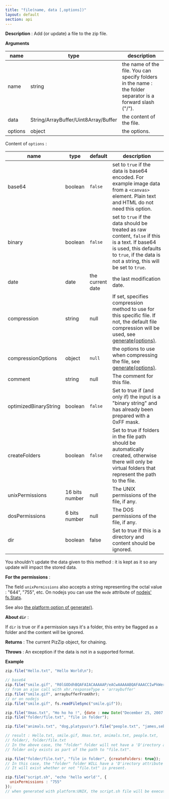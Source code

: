 ```yaml
---
title: "file(name, data [,options])"
layout: default
section: api
---
```


__Description__ : Add (or update) a file to the zip file.

__Arguments__

name                | type    | description
--------------------|---------|------------
name                | string  | the name of the file. You can specify folders in the name : the folder separator is a forward slash ("/").
data                | String/ArrayBuffer/Uint8Array/Buffer | the content of the file.
options             | object  | the options.

Content of `options` :

name        | type    | default | description
------------|---------|---------|------------
base64      | boolean | `false` | set to `true` if the data is base64 encoded. For example image data from a `<canvas>` element. Plain text and HTML do not need this option.
binary      | boolean | `false` | set to `true` if the data should be treated as raw content, `false` if this is a text. If base64 is used, this defaults to `true`, if the data is not a string, this will be set to `true`.
date        | date    | the current date | the last modification date.
compression | string  | null    | If set, specifies compression method to use for this specific file. If not, the default file compression will be used, see [generate(options)]({{site.baseurl}}/documentation/api_pizzip/generate.html).
compressionOptions | object | `null` | the options to use when compressing the file, see [generate(options)]({{site.baseurl}}/documentation/api_pizzip/generate.html).
comment     | string  | null    | The comment for this file.
optimizedBinaryString | boolean | `false` | Set to true if (and only if) the input is a "binary string" and has already been prepared with a 0xFF mask.
createFolders | boolean | `false` | Set to true if folders in the file path should be automatically created, otherwise there will only be virtual folders that represent the path to the file.
unixPermissions | 16 bits number | null    | The UNIX permissions of the file, if any.
dosPermissions  | 6 bits number  | null    | The DOS permissions of the file, if any.
dir             | boolean        | false   | Set to true if this is a directory and content should be ignored.

You shouldn't update the data given to this method : it is kept as it so any
update will impact the stored data.

__For the permissions__ :

The field `unixPermissions` also accepts a string representing the octal value :
"644", "755", etc. On nodejs you can use the `mode` attribute of
[nodejs' fs.Stats](http://nodejs.org/api/fs.html#fs_class_fs_stats).

See also [the platform option of generate()]({{site.baseurl}}/documentation/api_pizzip/generate.html).

__About `dir`__ :

If `dir` is true or if a permission says it's a folder, this entry be flagged
as a folder and the content will be ignored.

__Returns__ : The current PizZip object, for chaining.

__Throws__ : An exception if the data is not in a supported format.

<!--
__Complexity__ : **O(1)** for anything but binary strings.
For binary strings (`data` is a string and `binary` = true), if
`optimizedBinaryString` is not set, the 0xFF mask will be applied giving a
complexity in **O(n)** where n is the size of the added data.
-->

__Example__

```js
zip.file("Hello.txt", "Hello World\n");

// base64
zip.file("smile.gif", "R0lGODdhBQAFAIACAAAAAP/eACwAAAAABQAFAAACCIwPkWerClIBADs=", {base64: true});
// from an ajax call with xhr.responseType = 'arraybuffer'
zip.file("smile.gif", arraybufferFromXhr);
// or on nodejs
zip.file("smile.gif", fs.readFileSync("smile.gif"));

zip.file("Xmas.txt", "Ho ho ho !", {date : new Date("December 25, 2007 00:00:01")});
zip.file("folder/file.txt", "file in folder");

zip.file("animals.txt", "dog,platypus\n").file("people.txt", "james,sebastian\n");

// result : Hello.txt, smile.gif, Xmas.txt, animals.txt, people.txt,
// folder/, folder/file.txt
// In the above case, the "folder" folder will not have a 'D'irectory attribute or Method property. The
// folder only exists as part of the path to "file.txt".

zip.file("folder/file.txt", "file in folder", {createFolders: true});
// In this case, the "folder" folder WILL have a 'D'irectory attribute and a Method property of "store".
// It will exist whether or not "file.txt" is present.

zip.file("script.sh", "echo 'hello world'", {
  unixPermissions : "755"
});
// when generated with platform:UNIX, the script.sh file will be executable
```
